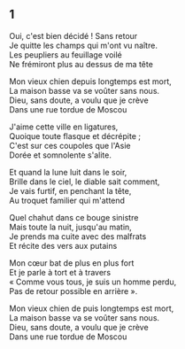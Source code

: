 ## 1

Oui, c'est bien décidé ! Sans retour \
Je quitte les champs qui m'ont vu naître. \
Les peupliers au feuillage voilé \
Ne frémiront plus au dessus de ma tête 

Mon vieux chien depuis longtemps est mort, \
La maison basse va se voûter sans nous. \
Dieu, sans doute, a voulu que je crève \
Dans une rue tordue de Moscou 

J'aime cette ville en ligatures, \
Quoique toute flasque et décrépite ; \
C'est sur ces coupoles que l'Asie \
Dorée et somnolente s'alite. 

Et quand la lune luit dans le soir, \
Brille dans le ciel, le diable sait comment, \
Je vais furtif, en penchant la tête, \
Au troquet familier qui m'attend

Quel chahut dans ce bouge sinistre \
Mais toute la nuit, jusqu'au matin, \
Je prends ma cuite avec des malfrats \
Et récite des vers aux putains

Mon cœur bat de plus en plus fort \
Et je parle à tort et à travers \
« Comme vous tous, je suis un homme perdu, \
Pas de retour possible en arrière ».

Mon vieux chien de puis longtemps est mort, \
La maison basse va se voûter sans nous. \
Dieu, sans doute, a voulu que je crève \
Dans une rue tordue de Moscou


